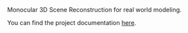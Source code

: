 Monocular 3D Scene Reconstruction for real world modeling.


You can find the project documentation [here](https://drive.google.com/file/d/1X7nEwfn_Mv-wYV2w5s7nw1iPV9R4uP4K/view?usp=sharing).
